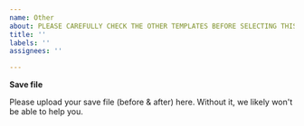 ```yaml
---
name: Other
about: PLEASE CAREFULLY CHECK THE OTHER TEMPLATES BEFORE SELECTING THIS ONE
title: ''
labels: ''
assignees: ''

---
```


**Save file**

Please upload your save file (before & after) here. Without it, we likely won't be able to help you.
